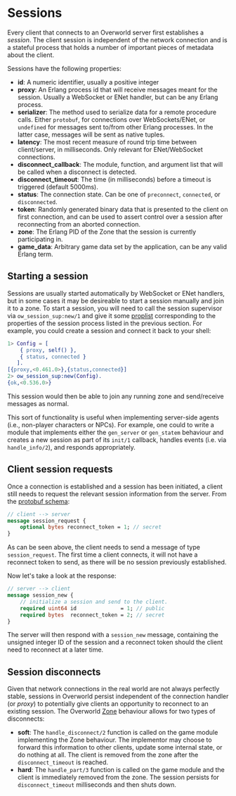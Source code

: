# Sessions
Every client that connects to an Overworld server first establishes a
_session_. The client session is independent of the network connection and is a
stateful process that holds a number of important pieces of metadata about the
client.

Sessions have the following properties:
* **id**: A numeric identifier, usually a positive integer
* **proxy**: An Erlang process id that will receive messages meant for the
  session. Usually a WebSocket or ENet handler, but can be any Erlang process.
* **serializer**: The method used to serialize data for a remote procedure
  calls. Either `protobuf`, for connections over WebSockets/ENet, or
  `undefined` for messages sent to/from other Erlang processes. In the latter
  case, messages will be sent as native tuples. 
* **latency**: The most recent measure of round trip time between
  client/server, in milliseconds. Only relevant for ENet/WebSocket connections.
* **disconnect_callback**: The module, function, and argument list that will be
  called when a disconnect is detected.
* **disconnect_timeout**: The time (in milliseconds) before a timeout is triggered (default 5000ms).
* **status**: The connection state. Can be one of `preconnect`, `connected`, or `disconnected`.
* **token**: Randomly generated binary data that is presented to the client on
  first connection, and can be used to assert control over a session after
  reconnecting from an aborted connection.
* **zone**: The Erlang PID of the Zone that the session is currently participating in.
* **game_data**: Arbitrary game data set by the application, can be any valid Erlang term.

## Starting a session
Sessions are usually started automatically by WebSocket or ENet handlers, but
in some cases it may be desireable to start a session manually and join it to a
zone. To start a session, you will need to call the session supervisor via
`ow_session_sup:new/1` and give it some
[proplist](https://www.erlang.org/docs/26/man/proplists) corresponding to the
properties of the session process listed in the previous section. For example,
you could create a session and connect it back to your shell: 

```erlang
1> Config = [
    { proxy, self() },
    { status, connected }
   ].
[{proxy,<0.461.0>},{status,connected}]
2> ow_session_sup:new(Config).
{ok,<0.536.0>}
```

This session would then be able to join any running zone and send/receive
messages as normal.

This sort of functionality is useful when implementing server-side agents
(i.e., non-player characters or NPCs). For example, one could to write a module
that implements either the `gen_server` or `gen_statem` behaviour and creates a
new session as part of its `init/1` callback, handles events (i.e. via
`handle_info/2`), and responds appropriately.

## Client session requests
Once a connection is established and a session has been initiated, a client
still needs to request the relevant session information from the server. From
the [protobuf schema](../../priv/proto/overworld.proto):

```protobuf
// client --> server
message session_request {
    optional bytes reconnect_token = 1; // secret
}
```

As can be seen above, the client needs to send a message of type
`session_request`. The first time a client connects, it will not have a
reconnect token to send, as there will be no session previously
established. 

Now let's take a look at the response:


```protobuf
// server --> client
message session_new {
    // initialize a session and send to the client.
    required uint64 id              = 1; // public
    required bytes  reconnect_token = 2; // secret
}
```

The server will then respond with a `session_new` message, containing the
unsigned integer ID of the session and a reconnect token should the client need
to reconnect at a later time.

## Session disconnects
Given that network connections in the real world are not always perfectly
stable, sessions in Overworld persist independent of the connection handler (or
_proxy_) to potentially give clients an opportunity to reconnect to an existing
session. The Overworld [Zone](../zone/zone.md) behaviour allows for two types
of disconnects:
* **soft**: The `handle_disconnect/2` function is called on the game module
  implementing the Zone behaviour. The implementor may choose to forward this
  information to other clients, update some internal state, or do nothing at
  all. The client is removed from the zone after the `disconnect_timeout` is
  reached.
* **hard**: The `handle_part/3` function is called on the game module and the
  client is immediately removed from the zone. The session persists for
  `disconnect_timeout` milliseconds and then shuts down.
